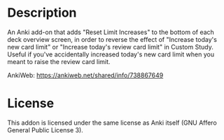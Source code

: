 # Description

An Anki add-on that adds "Reset Limit Increases" to the bottom of each deck
overview screen, in order to reverse the effect of "Increase today's new card
limit" or "Increase today's review card limit" in Custom Study. Useful if
you've accidentally increased today's new card limit when you meant to raise
the review card limit.

AnkiWeb: https://ankiweb.net/shared/info/738867649

# License

This addon is licensed under the same license as Anki itself (GNU Affero General
Public License 3).

